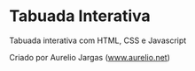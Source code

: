 # Tabuada Interativa
Tabuada interativa com HTML, CSS e Javascript

Criado por Aurelio Jargas (www.aurelio.net)

